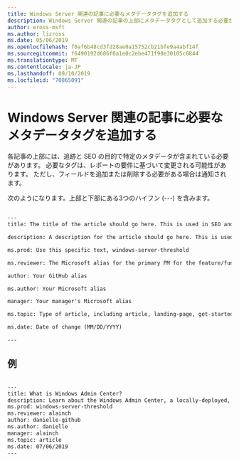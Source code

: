 ```yaml
---
title: Windows Server 関連の記事に必要なメタデータタグを追加する
description: Windows Server 関連の記事の上部にメタデータタグとして追加する必要がある情報の一覧。 必要なタグは、レポートとチームの両方の要件に基づいて変更される可能性があります。
author: eross-msft
ms.author: lizross
ms.date: 05/06/2019
ms.openlocfilehash: f0af6b48cd3fd28ae0a15752cb21bfe9a4abf14f
ms.sourcegitcommit: f6490192d686f0a1e0c2ebe471f98e30105c0844
ms.translationtype: MT
ms.contentlocale: ja-JP
ms.lasthandoff: 09/10/2019
ms.locfileid: "70865091"
---
```

# <a name="add-the-required-metadata-tags-to-your-windows-server-related-article"></a>Windows Server 関連の記事に必要なメタデータタグを追加する

各記事の上部には、追跡と SEO の目的で特定のメタデータが含まれている必要があります。 必要なタグは、レポートの要件に基づいて変更される可能性があります。 ただし、フィールドを追加または削除する必要がある場合は通知されます。

次のようになります。上部と下部にある3つのハイフン (---) を含みます。

```markdown

---
title: The title of the article should go here. This is used in SEO and search results.

description: A description for the article should go here. This is used in search results, to provide users with information about whether the article has the information they're looking for.

ms.prod: Use this specific text, windows-server-threshold

ms.reviewer: The Microsoft alias for the primary PM for the feature/functionality

author: Your GitHub alias

ms.author: Your Microsoft alias

manager: Your manager's Microsoft alias

ms.topic: Type of article, including article, landing-page, get-started-article, or reference

ms.date: Date of change (MM/DD/YYYY)

---

```

## <a name="example"></a>例

```markdown

---
title: What is Windows Admin Center?
description: Learn about the Windows Admin Center, a locally-deployed, browser-based management tool set that lets you manage your Windows Servers with no Azure or cloud dependency.
ms.prod: windows-server-threshold
ms.reviewer: alainch
author: danielle-github
ms.author: danielle
manager: alainch
ms.topic: article
ms.date: 07/06/2019
---

```